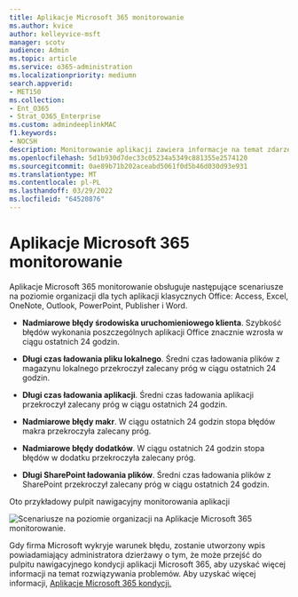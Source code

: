 ```yaml
---
title: Aplikacje Microsoft 365 monitorowanie
ms.author: kvice
author: kelleyvice-msft
manager: scotv
audience: Admin
ms.topic: article
ms.service: o365-administration
ms.localizationpriority: mediumn
search.appverid:
- MET150
ms.collection:
- Ent_O365
- Strat_O365_Enterprise
ms.custom: admindeeplinkMAC
f1.keywords:
- NOCSH
description: Monitorowanie aplikacji zawiera informacje na temat zdarzeń lub porad dotyczących Aplikacje Microsoft 365.
ms.openlocfilehash: 5d1b930d7dec33c05234a5349c881355e2574120
ms.sourcegitcommit: 0ae89b71b202aceabd5061f0d5b46d030d93e931
ms.translationtype: MT
ms.contentlocale: pl-PL
ms.lasthandoff: 03/29/2022
ms.locfileid: "64520876"
---
```

# <a name="microsoft-365-apps-monitoring"></a>Aplikacje Microsoft 365 monitorowanie

Aplikacje Microsoft 365 monitorowanie obsługuje następujące scenariusze na poziomie organizacji dla tych aplikacji klasycznych Office: Access, Excel, OneNote, Outlook, PowerPoint, Publisher i Word.

- **Nadmiarowe błędy środowiska uruchomieniowego klienta**. Szybkość błędów wykonania poszczególnych aplikacji Office znacznie wzrosła w ciągu ostatnich 24 godzin.

- **Długi czas ładowania pliku lokalnego**. Średni czas ładowania plików z magazynu lokalnego przekroczył zalecany próg w ciągu ostatnich 24 godzin.

- **Długi czas ładowania aplikacji**. Średni czas ładowania aplikacji przekroczył zalecany próg w ciągu ostatnich 24 godzin.

- **Nadmiarowe błędy makr**. W ciągu ostatnich 24 godzin stopa błędów makra przekroczyła zalecany próg.

- **Nadmiarowe błędy dodatków**. W ciągu ostatnich 24 godzin stopa błędów w dodatku przekroczyła zalecany próg.

- **Długi SharePoint ładowania plików**. Średni czas ładowania plików z SharePoint przekroczył zalecany próg w ciągu ostatnich 24 godzin.

Oto przykładowy pulpit nawigacyjny monitorowania aplikacji

![Scenariusze na poziomie organizacji na Aplikacje Microsoft 365 monitorowanie.](../media/microsoft-365-exchange-monitoring/M365AppsMonitoring1.png)

Gdy firma Microsoft wykryje warunek błędu, zostanie utworzony wpis powiadamiający administratora dzierżawy o tym, że może przejść do pulpitu nawigacyjnego kondycji aplikacji Microsoft 365, aby uzyskać więcej informacji na temat rozwiązywania problemów. Aby uzyskać więcej informacji, [Aplikacje Microsoft 365 kondycji.](/deployoffice/admincenter/microsoft-365-apps-health)
